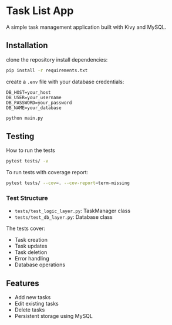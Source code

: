 # Task List App

A simple task management application built with Kivy and MySQL.

## Installation

clone the repository
install dependencies:
   ```bash
   pip install -r requirements.txt
   ```
create a `.env` file with your database credentials:
   ```
   DB_HOST=your_host
   DB_USER=your_username
   DB_PASSWORD=your_password
   DB_NAME=your_database
   ```

```bash
python main.py
```

## Testing
How to run the tests
   ```bash
   pytest tests/ -v
   ```

To run tests with coverage report:
```bash
pytest tests/ --cov=. --cov-report=term-missing
```

### Test Structure

- `tests/test_logic_layer.py`: TaskManager class
- `tests/test_db_layer.py`: Database class

The tests cover:
- Task creation
- Task updates
- Task deletion
- Error handling
- Database operations

## Features

- Add new tasks
- Edit existing tasks
- Delete tasks
- Persistent storage using MySQL